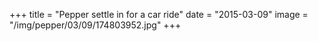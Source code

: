 +++
title = "Pepper settle in for a car ride"
date = "2015-03-09"
image = "/img/pepper/03/09/174803952.jpg"
+++

